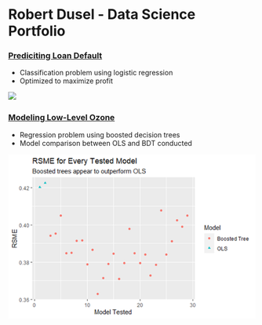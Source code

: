# Robert Dusel - Data Science Portfolio

### [Prediciting Loan Default](https://github.com/math-junky/Loan_Default_Prediction)
* Classification problem using logistic regression
* Optimized to maximize profit

![](https:/github.com/math-junky/Robert_Portfolio/blob/main/images/Max_Profit.png)

### [Modeling Low-Level Ozone](https://github.com/math-junky/Modeling_Ozone)
* Regression problem using boosted decision trees
* Model comparison between OLS and BDT conducted

![](https://github.com/math-junky/Robert_Portfolio/blob/main/images/Model_Comparison.png)

